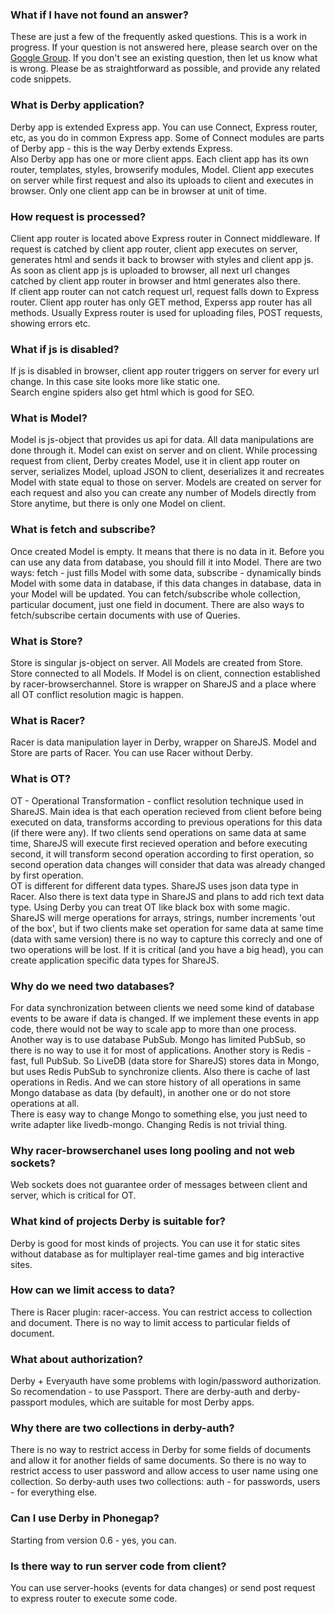 ### What if I have not found an answer?

These are just a few of the frequently asked questions. This is a work in progress. If your question is not answered here, please search over on the [Google Group](https://groups.google.com/forum/?fromgroups#!forum/derbyjs). If you don't see an existing question, then let us know what is wrong. Please be as straightforward as possible, and provide any related code snippets.

### What is Derby application?

Derby app is extended Express app. You can use Connect, Express router, etc, as you do in common Express app. Some of Connect modules are parts of Derby app - this is the way Derby extends Express.  
Also Derby app has one or more client apps. Each client app has its own router, templates, styles, browserify modules, Model. Client app executes on server while first request and also its uploads to client and executes in browser. Only one client app can be in browser at unit of time.

### How request is processed?

Client app router is located above Express router in Connect middleware. If request is catched by client app router, client app executes on server, generates html and sends it back to browser with styles and client app js. As soon as client app js is uploaded to browser, all next url changes catched by client app router in browser and html generates also there.  
If client app router can not catch request url, request falls down to Express router. Client app router has only GET method, Experss app router has all methods. Usually Express router is used for uploading files, POST requests, showing errors etc.

### What if js is disabled?

If js is disabled in browser, client app router triggers on server for every url change. In this case site looks more like static one.  
Search engine spiders also get html which is good for SEO.

### What is Model?

Model is js-object that provides us api for data. All data manipulations are done through it. Model can exist on server and on client. While processing request from client, Derby creates Model, use it in client app router on server, serializes Model, upload JSON to client, deserializes it and recreates Model with state equal to those on server. Models are created on server for each request and also you can create any number of Models directly from Store anytime, but there is only one Model on client.

### What is fetch and subscribe?

Once created Model is empty. It means that there is no data in it. Before you can use any data from database, you should fill it into Model. There are two ways: fetch - just fills Model with some data, subscribe - dynamically binds Model with some data in database, if this data changes in database, data in your Model will be updated. You can fetch/subscribe whole collection, particular document, just one field in document. There are also ways to fetch/subscribe certain documents with use of Queries.

### What is Store?

Store is singular js-object on server. All Models are created from Store. Store connected to all Models. If Model is on client, connection established by racer-browserchannel. Store is wrapper on ShareJS and a place where all OT conflict resolution magic is happen.

### What is Racer?

Racer is data manipulation layer in Derby, wrapper on ShareJS. Model and Store are parts of Racer. You can use Racer without Derby.

### What is OT?

OT - Operational Transformation - conflict resolution technique used in ShareJS. Main idea is that each operation recieved from client before being executed on data, transforms according to previous operations for this data (if there were any). If two clients send operations on same data at same time, ShareJS will execute first recieved operation and before executing second, it will transform second operation according to first operation, so second operation data changes will consider that data was already changed by first operation.  
OT is different for different data types. ShareJS uses json data type in Racer. Also there is text data type in ShareJS and plans to add rich text data type.
Using Derby you can treat OT like black box with some magic. ShareJS will merge operations for arrays, strings, number increments 'out of the box', but if two clients make set operation for same data at same time (data with same version) there is no way to capture this correcly and one of two operations will be lost. If it is critical (and you have a big head), you can create application specific data types for ShareJS.

### Why do we need two databases?

For data synchronization between clients we need some kind of database events to be aware if data is changed. If we implement these events in app code, there would not be way to scale app to more than one process. Another way is to use database PubSub. Mongo has limited PubSub, so there is no way to use it for most of applications. Another story is Redis - fast, full PubSub. So LiveDB (data store for ShareJS) stores data in Mongo, but uses Redis PubSub to synchronize clients. Also there is cache of last operations in Redis. And we can store history of all operations in same Mongo database as data (by default), in another one or do not store operations at all.  
There is easy way to change Mongo to something else, you just need to write adapter like livedb-mongo. Changing Redis is not trivial thing.

### Why racer-browserchanel uses long pooling and not web sockets?

Web sockets does not guarantee order of messages between client and server, which is critical for OT.

### What kind of projects Derby is suitable for?

Derby is good for most kinds of projects. You can use it for static sites without database as for multiplayer real-time games and big interactive sites.

### How can we limit access to data?

There is Racer plugin: racer-access. You can restrict access to collection and document. There is no way to limit access to particular fields of document.

### What about authorization?

Derby + Everyauth have some problems with login/password authorization. So recomendation - to use Passport. There are derby-auth and derby-passport modules, which are suitable for most Derby apps.

### Why there are two collections in derby-auth?

There is no way to restrict access in Derby for some fields of documents and allow it for another fields of same documents. So there is no way to restrict access to user password and allow access to user name using one collection. So derby-auth uses two collections: auth - for passwords, users - for everything else.

### Can I use Derby in Phonegap?

Starting from version 0.6 - yes, you can.

### Is there way to run server code from client?

You can use server-hooks (events for data changes) or send post request to express router to execute some code.
